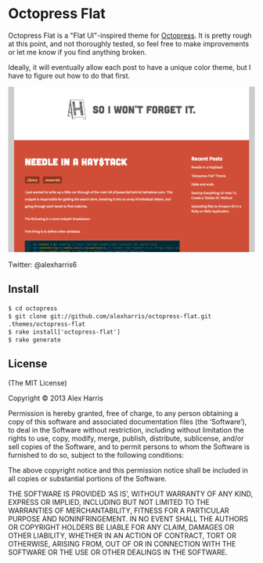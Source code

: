 Octopress Flat
==========
Octopress Flat is a "Flat UI"-inspired theme for [Octopress](http://octopress.org). It is pretty rough at this point, and not thoroughly tested, so feel free to make improvements or let me know if you find anything broken.

Ideally, it will eventually allow each post to have a unique color theme, but I have to figure out how to do that first.

![Octopress Flat](/octopress-flat.png)

Twitter: @alexharris6

Install
-------
    $ cd octopress
    $ git clone git://github.com/alexharris/octopress-flat.git .themes/octopress-flat
    $ rake install['octopress-flat']
    $ rake generate

License
-------
(The MIT License)

Copyright © 2013 Alex Harris

Permission is hereby granted, free of charge, to any person obtaining a copy of this software and associated documentation files (the ‘Software’), to deal in the Software without restriction, including without limitation the rights to use, copy, modify, merge, publish, distribute, sublicense, and/or sell copies of the Software, and to permit persons to whom the Software is furnished to do so, subject to the following conditions:

The above copyright notice and this permission notice shall be included in all copies or substantial portions of the Software.

THE SOFTWARE IS PROVIDED ‘AS IS’, WITHOUT WARRANTY OF ANY KIND, EXPRESS OR IMPLIED, INCLUDING BUT NOT LIMITED TO THE WARRANTIES OF MERCHANTABILITY, FITNESS FOR A PARTICULAR PURPOSE AND NONINFRINGEMENT. IN NO EVENT SHALL THE AUTHORS OR COPYRIGHT HOLDERS BE LIABLE FOR ANY CLAIM, DAMAGES OR OTHER LIABILITY, WHETHER IN AN ACTION OF CONTRACT, TORT OR OTHERWISE, ARISING FROM, OUT OF OR IN CONNECTION WITH THE SOFTWARE OR THE USE OR OTHER DEALINGS IN THE SOFTWARE.


